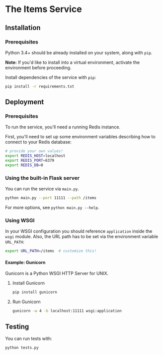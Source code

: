 # The Items Service

## Installation

### Prerequisites
Python 3.4+ should be already installed on your system, along with `pip`.

**Note:** If you'd like to install into a virtual environment, activate the environment before proceeding.

Install dependencies of the service with `pip`:
```bash
pip install -r requirements.txt
```

## Deployment

### Prerequisites
To run the service, you'll need a running Redis instance.

First, you'll need to set up some environment variables describing how to connect to your Redis database:
```bash
# provide your own values!
export REDIS_HOST=localhost
export REDIS_PORT=6379
export REDIS_DB=0
```

### Using the built-in Flask server
You can run the service via `main.py`.
```bash
python main.py --port 11111 --path /items
```

For more options, see `python main.py --help`.


### Using WSGI
In your WSGI configuration you should reference `application` inside the `wsgi` module.
Also, the URL path has to be set via the environment variable `URL_PATH`:
```bash
export URL_PATH=/items  # customize this!
```

#### Example: Gunicorn
Gunicorn is a Python WSGI HTTP Server for UNIX.

1. Install Gunicorn
   
   ```bash
   pip install gunicorn
   ```
2. Run Gunicorn
   
   ```bash
   gunicorn -w 4 -b localhost:11111 wsgi:application
   ```

## Testing
You can run tests with:
```bash
python tests.py
```
